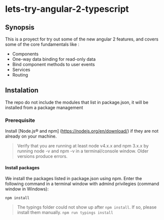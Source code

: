 # lets-try-angular-2-typescript

## Synopsis
This is a proyect for try out some of the new angular 2 features, and covers some of  the core fundamentals like : 
  - Components
  - One-way data binding for read-only data
  - Bind component methods to user events
  - Services
  - Routing
  
## Instalation
The repo do not include the modules that list in package.json, it will be installed from a package management
### Prerequisite
Install [Node.js® and npm] (https://nodejs.org/en/download/) if they are not already on your machine.
> Verify that you are running at least node v4.x.x and npm 3.x.x by running node -v and npm -v in a terminal/console window. Older versions produce errors.

#### Install packages

We install the packages listed in package.json using npm. Enter the following command in a terminal window with admind privilegies (command window in Windows):

`npm install`

> The typings folder could not show up after `npm install`. If so, please install them manually. 
`npm run typings install`
